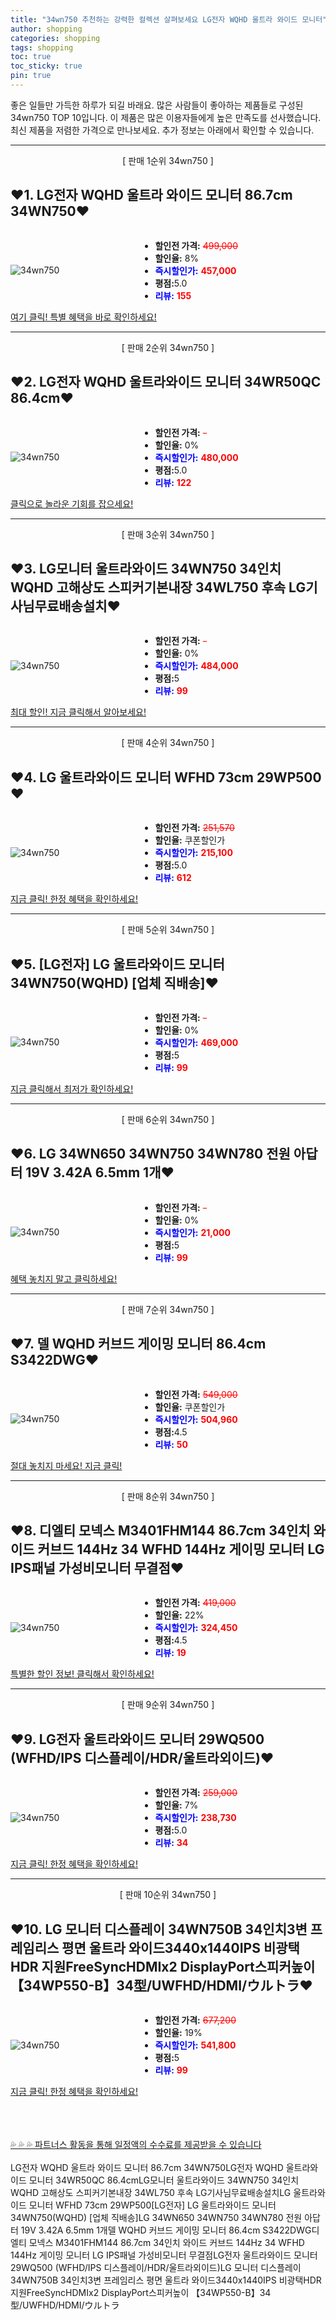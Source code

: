 ```yaml
---
title: "34wn750 추천하는 강력한 컬렉션 살펴보세요 LG전자 WQHD 울트라 와이드 모니터"
author: shopping
categories: shopping
tags: shopping
toc: true
toc_sticky: true
pin: true
---
```

좋은 일들만 가득한 하루가 되길 바래요. 많은 사람들이 좋아하는 제품들로 구성된 34wn750 TOP 10입니다. 이 제품은 많은 이용자들에게 높은 만족도를 선사했습니다. 최신 제품을 저렴한 가격으로 만나보세요. 추가 정보는 아래에서 확인할 수 있습니다.

---
<p class="toplist" style="margin: 0 auto; display: block; width: fit-content;">[ 판매 1순위 34wn750 ]</p>

<h2><strong>❤️1. LG전자 WQHD 울트라 와이드 모니터 86.7cm 34WN750❤️</strong></h2>

<div style="display: flex; align-items: center;">
    <div style="flex: 0.4;">
        <img src="https://thumbnail10.coupangcdn.com/thumbnails/remote/230x230ex/image/vendor_inventory/a432/2a30953e4693329c54405f3ebc18d7dadb58246af0be62c3a3fdbda321ad.jpg" alt="34wn750" style="max-width: 100%;">
    </div>
    <div style="flex: 0.6; margin-left: 10px;">
        <ul>
            <li><strong>할인전 가격:</strong> <del style="color: red;">499,000</del></li>
            <li><strong>할인율:</strong> 8%</li>
            <li><span style='color:blue'><strong>즉시할인가:</strong></span> <span style='color:red'><strong>457,000</strong></span></li>
            <li><strong>평점:</strong>5.0</li>
            <li><span style='color:blue'><strong>리뷰:</strong></span> <span style='color:red'><strong>155</strong></span></li>
        </ul>
    </div>
</div>
<div class="center">
    <a href="https://William4Davisa.github.io?lptag=AF9450613&subid=githubio&pageKey=2123311800&traceid=V0-153&itemId=3603093928&vendorItemId=82556597424" class="myButton">
        여기 클릭! 특별 혜택을 바로 확인하세요!
    </a>
</div>


---
<p class="toplist" style="margin: 0 auto; display: block; width: fit-content;">[ 판매 2순위 34wn750 ]</p>

<h2><strong>❤️2. LG전자 WQHD 울트라와이드 모니터 34WR50QC 86.4cm❤️</strong></h2>

<div style="display: flex; align-items: center;">
    <div style="flex: 0.4;">
        <img src="https://thumbnail9.coupangcdn.com/thumbnails/remote/230x230ex/image/vendor_inventory/8820/ab9fa163363ceb3a07e3ea0d18054b22399642d8065f01108e0415ef96c9.jpg" alt="34wn750" style="max-width: 100%;">
    </div>
    <div style="flex: 0.6; margin-left: 10px;">
        <ul>
            <li><strong>할인전 가격:</strong> <del style="color: red;">-</del></li>
            <li><strong>할인율:</strong> 0%</li>
            <li><span style='color:blue'><strong>즉시할인가:</strong></span> <span style='color:red'><strong>480,000</strong></span></li>
            <li><strong>평점:</strong>5.0</li>
            <li><span style='color:blue'><strong>리뷰:</strong></span> <span style='color:red'><strong>122</strong></span></li>
        </ul>
    </div>
</div>
<div class="center">
    <a href="https://William4Davisa.github.io?lptag=AF9450613&subid=githubio&pageKey=7506168130&traceid=V0-153&itemId=19658318632&vendorItemId=89749853027" class="myButton">
        클릭으로 놀라운 기회를 잡으세요!
    </a>
</div>


---
<p class="toplist" style="margin: 0 auto; display: block; width: fit-content;">[ 판매 3순위 34wn750 ]</p>

<h2><strong>❤️3. LG모니터 울트라와이드 34WN750 34인치 WQHD 고해상도 스피커기본내장 34WL750 후속 LG기사님무료배송설치❤️</strong></h2>

<div style="display: flex; align-items: center;">
    <div style="flex: 0.4;">
        <img src="https://thumbnail9.coupangcdn.com/thumbnails/remote/230x230ex/image/vendor_inventory/946e/c5e52ee5cf2bfa4760078bd0b14ff25d73279cd465028e22f4b3cf781683.jpg" alt="34wn750" style="max-width: 100%;">
    </div>
    <div style="flex: 0.6; margin-left: 10px;">
        <ul>
            <li><strong>할인전 가격:</strong> <del style="color: red;">-</del></li>
            <li><strong>할인율:</strong> 0%</li>
            <li><span style='color:blue'><strong>즉시할인가:</strong></span> <span style='color:red'><strong>484,000</strong></span></li>
            <li><strong>평점:</strong>5</li>
            <li><span style='color:blue'><strong>리뷰:</strong></span> <span style='color:red'><strong>99</strong></span></li>
        </ul>
    </div>
</div>
<div class="center">
    <a href="https://William4Davisa.github.io?lptag=AF9450613&subid=githubio&pageKey=8118312703&traceid=V0-153&itemId=23019142241&vendorItemId=90052933462" class="myButton">
        최대 할인! 지금 클릭해서 알아보세요!
    </a>
</div>


---
<p class="toplist" style="margin: 0 auto; display: block; width: fit-content;">[ 판매 4순위 34wn750 ]</p>

<h2><strong>❤️4. LG 울트라와이드 모니터 WFHD 73cm 29WP500❤️</strong></h2>

<div style="display: flex; align-items: center;">
    <div style="flex: 0.4;">
        <img src="https://thumbnail9.coupangcdn.com/thumbnails/remote/230x230ex/image/retail/images/467436904511273-8b7c451e-401f-4a5c-8cc0-133016e1282b.jpg" alt="34wn750" style="max-width: 100%;">
    </div>
    <div style="flex: 0.6; margin-left: 10px;">
        <ul>
            <li><strong>할인전 가격:</strong> <del style="color: red;">251,570</del></li>
            <li><strong>할인율:</strong> 쿠폰할인가</li>
            <li><span style='color:blue'><strong>즉시할인가:</strong></span> <span style='color:red'><strong>215,100</strong></span></li>
            <li><strong>평점:</strong>5.0</li>
            <li><span style='color:blue'><strong>리뷰:</strong></span> <span style='color:red'><strong>612</strong></span></li>
        </ul>
    </div>
</div>
<div class="center">
    <a href="https://William4Davisa.github.io?lptag=AF9450613&subid=githubio&pageKey=5511041646&traceid=V0-153&itemId=8590793750&vendorItemId=75878077822" class="myButton">
        지금 클릭! 한정 혜택을 확인하세요!
    </a>
</div>


---
<p class="toplist" style="margin: 0 auto; display: block; width: fit-content;">[ 판매 5순위 34wn750 ]</p>

<h2><strong>❤️5. [LG전자] LG 울트라와이드 모니터 34WN750(WQHD) [업체 직배송]❤️</strong></h2>

<div style="display: flex; align-items: center;">
    <div style="flex: 0.4;">
        <img src="https://thumbnail6.coupangcdn.com/thumbnails/remote/230x230ex/image/vendor_inventory/a374/a825f3af8f518bbbaf33b458701a339e609d15a81472a5ceb2e353686a65.jpg" alt="34wn750" style="max-width: 100%;">
    </div>
    <div style="flex: 0.6; margin-left: 10px;">
        <ul>
            <li><strong>할인전 가격:</strong> <del style="color: red;">-</del></li>
            <li><strong>할인율:</strong> 0%</li>
            <li><span style='color:blue'><strong>즉시할인가:</strong></span> <span style='color:red'><strong>469,000</strong></span></li>
            <li><strong>평점:</strong>5</li>
            <li><span style='color:blue'><strong>리뷰:</strong></span> <span style='color:red'><strong>99</strong></span></li>
        </ul>
    </div>
</div>
<div class="center">
    <a href="https://William4Davisa.github.io?lptag=AF9450613&subid=githubio&pageKey=8171808950&traceid=V0-153&itemId=23342612821&vendorItemId=90374066223" class="myButton">
        지금 클릭해서 최저가 확인하세요!
    </a>
</div>


---
<p class="toplist" style="margin: 0 auto; display: block; width: fit-content;">[ 판매 6순위 34wn750 ]</p>

<h2><strong>❤️6. LG 34WN650 34WN750 34WN780 전원 아답터 19V 3.42A 6.5mm 1개❤️</strong></h2>

<div style="display: flex; align-items: center;">
    <div style="flex: 0.4;">
        <img src="https://thumbnail9.coupangcdn.com/thumbnails/remote/230x230ex/image/vendor_inventory/2901/b04b06d61af839d755447880ca0100fb77f278dcca4f4455454ac0ce8e06.jpg" alt="34wn750" style="max-width: 100%;">
    </div>
    <div style="flex: 0.6; margin-left: 10px;">
        <ul>
            <li><strong>할인전 가격:</strong> <del style="color: red;">-</del></li>
            <li><strong>할인율:</strong> 0%</li>
            <li><span style='color:blue'><strong>즉시할인가:</strong></span> <span style='color:red'><strong>21,000</strong></span></li>
            <li><strong>평점:</strong>5</li>
            <li><span style='color:blue'><strong>리뷰:</strong></span> <span style='color:red'><strong>99</strong></span></li>
        </ul>
    </div>
</div>
<div class="center">
    <a href="https://William4Davisa.github.io?lptag=AF9450613&subid=githubio&pageKey=6354749429&traceid=V0-153&itemId=13387494237&vendorItemId=80642344645" class="myButton">
        혜택 놓치지 말고 클릭하세요!
    </a>
</div>


---
<p class="toplist" style="margin: 0 auto; display: block; width: fit-content;">[ 판매 7순위 34wn750 ]</p>

<h2><strong>❤️7. 델 WQHD 커브드 게이밍 모니터 86.4cm S3422DWG❤️</strong></h2>

<div style="display: flex; align-items: center;">
    <div style="flex: 0.4;">
        <img src="https://thumbnail6.coupangcdn.com/thumbnails/remote/230x230ex/image/retail/images/2021/12/13/14/3/341bbabb-b1ef-4de2-a74c-e7e3dc708ec8.jpg" alt="34wn750" style="max-width: 100%;">
    </div>
    <div style="flex: 0.6; margin-left: 10px;">
        <ul>
            <li><strong>할인전 가격:</strong> <del style="color: red;">549,000</del></li>
            <li><strong>할인율:</strong> 쿠폰할인가</li>
            <li><span style='color:blue'><strong>즉시할인가:</strong></span> <span style='color:red'><strong>504,960</strong></span></li>
            <li><strong>평점:</strong>4.5</li>
            <li><span style='color:blue'><strong>리뷰:</strong></span> <span style='color:red'><strong>50</strong></span></li>
        </ul>
    </div>
</div>
<div class="center">
    <a href="https://William4Davisa.github.io?lptag=AF9450613&subid=githubio&pageKey=6233435479&traceid=V0-153&itemId=12540534510&vendorItemId=79808942551" class="myButton">
        절대 놓치지 마세요! 지금 클릭!
    </a>
</div>


---
<p class="toplist" style="margin: 0 auto; display: block; width: fit-content;">[ 판매 8순위 34wn750 ]</p>

<h2><strong>❤️8. 디엘티 모넥스 M3401FHM144 86.7cm 34인치 와이드 커브드 144Hz 34 WFHD 144Hz 게이밍 모니터 LG IPS패널 가성비모니터 무결점❤️</strong></h2>

<div style="display: flex; align-items: center;">
    <div style="flex: 0.4;">
        <img src="https://thumbnail6.coupangcdn.com/thumbnails/remote/230x230ex/image/vendor_inventory/b977/d31c16c56c853fae668416e0b1135f8454bf875ac7ea97b1740f908dc8f2.jpg" alt="34wn750" style="max-width: 100%;">
    </div>
    <div style="flex: 0.6; margin-left: 10px;">
        <ul>
            <li><strong>할인전 가격:</strong> <del style="color: red;">419,000</del></li>
            <li><strong>할인율:</strong> 22%</li>
            <li><span style='color:blue'><strong>즉시할인가:</strong></span> <span style='color:red'><strong>324,450</strong></span></li>
            <li><strong>평점:</strong>4.5</li>
            <li><span style='color:blue'><strong>리뷰:</strong></span> <span style='color:red'><strong>19</strong></span></li>
        </ul>
    </div>
</div>
<div class="center">
    <a href="https://William4Davisa.github.io?lptag=AF9450613&subid=githubio&pageKey=6470074677&traceid=V0-153&itemId=14119404327&vendorItemId=81295803784" class="myButton">
        특별한 할인 정보! 클릭해서 확인하세요!
    </a>
</div>


---
<p class="toplist" style="margin: 0 auto; display: block; width: fit-content;">[ 판매 9순위 34wn750 ]</p>

<h2><strong>❤️9. LG전자 울트라와이드 모니터 29WQ500 (WFHD/IPS 디스플레이/HDR/울트라외이드)❤️</strong></h2>

<div style="display: flex; align-items: center;">
    <div style="flex: 0.4;">
        <img src="https://thumbnail6.coupangcdn.com/thumbnails/remote/230x230ex/image/vendor_inventory/5a7e/4e6fdd0f0e4e7168b83dec9914039c63e6fdaa7abc562f60711e4d8c3c32.jpg" alt="34wn750" style="max-width: 100%;">
    </div>
    <div style="flex: 0.6; margin-left: 10px;">
        <ul>
            <li><strong>할인전 가격:</strong> <del style="color: red;">259,000</del></li>
            <li><strong>할인율:</strong> 7%</li>
            <li><span style='color:blue'><strong>즉시할인가:</strong></span> <span style='color:red'><strong>238,730</strong></span></li>
            <li><strong>평점:</strong>5.0</li>
            <li><span style='color:blue'><strong>리뷰:</strong></span> <span style='color:red'><strong>34</strong></span></li>
        </ul>
    </div>
</div>
<div class="center">
    <a href="https://William4Davisa.github.io?lptag=AF9450613&subid=githubio&pageKey=7258382481&traceid=V0-153&itemId=18481169965&vendorItemId=85620957210" class="myButton">
        지금 클릭! 한정 혜택을 확인하세요!
    </a>
</div>


---
<p class="toplist" style="margin: 0 auto; display: block; width: fit-content;">[ 판매 10순위 34wn750 ]</p>

<h2><strong>❤️10. LG 모니터 디스플레이 34WN750B 34인치3변 프레임리스 평면 울트라 와이드3440x1440IPS 비광택HDR 지원FreeSyncHDMIx2 DisplayPort스피커높이 【34WP550-B】34型/UWFHD/HDMI/ウルトラ❤️</strong></h2>

<div style="display: flex; align-items: center;">
    <div style="flex: 0.4;">
        <img src="https://thumbnail10.coupangcdn.com/thumbnails/remote/230x230ex/image/vendor_inventory/2e09/1588a9a54c16bcb72b8127be1efa875c78166051fa34b4be35199443084f.jpg" alt="34wn750" style="max-width: 100%;">
    </div>
    <div style="flex: 0.6; margin-left: 10px;">
        <ul>
            <li><strong>할인전 가격:</strong> <del style="color: red;">677,200</del></li>
            <li><strong>할인율:</strong> 19%</li>
            <li><span style='color:blue'><strong>즉시할인가:</strong></span> <span style='color:red'><strong>541,800</strong></span></li>
            <li><strong>평점:</strong>5</li>
            <li><span style='color:blue'><strong>리뷰:</strong></span> <span style='color:red'><strong>99</strong></span></li>
        </ul>
    </div>
</div>
<div class="center">
    <a href="https://William4Davisa.github.io?lptag=AF9450613&subid=githubio&pageKey=8122582981&traceid=V0-153&itemId=23045509831&vendorItemId=90437753755" class="myButton">
        지금 클릭! 한정 혜택을 확인하세요!
    </a>
</div>

<br><br><br>[💦 💦 💦 파트너스 활동을 통해 일정액의 수수료를 제공받을 수 있습니다](https://link.coupang.com/a/bcpT2c)<br><br>LG전자 WQHD 울트라 와이드 모니터 86.7cm 34WN750LG전자 WQHD 울트라와이드 모니터 34WR50QC 86.4cmLG모니터 울트라와이드 34WN750 34인치 WQHD 고해상도 스피커기본내장 34WL750 후속 LG기사님무료배송설치LG 울트라와이드 모니터 WFHD 73cm 29WP500[LG전자] LG 울트라와이드 모니터 34WN750(WQHD) [업체 직배송]LG 34WN650 34WN750 34WN780 전원 아답터 19V 3.42A 6.5mm 1개델 WQHD 커브드 게이밍 모니터 86.4cm S3422DWG디엘티 모넥스 M3401FHM144 86.7cm 34인치 와이드 커브드 144Hz 34 WFHD 144Hz 게이밍 모니터 LG IPS패널 가성비모니터 무결점LG전자 울트라와이드 모니터 29WQ500 (WFHD/IPS 디스플레이/HDR/울트라외이드)LG 모니터 디스플레이 34WN750B 34인치3변 프레임리스 평면 울트라 와이드3440x1440IPS 비광택HDR 지원FreeSyncHDMIx2 DisplayPort스피커높이 【34WP550-B】34型/UWFHD/HDMI/ウルトラ